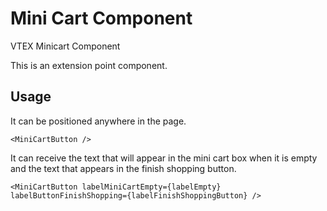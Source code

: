 # Mini Cart Component
VTEX Minicart Component 

This is an extension point component.

## Usage

It can be positioned anywhere in the page. 

```<MiniCartButton />```

It can receive the text that will appear in the mini cart box when it is empty and the text that appears in the finish shopping button.

```<MiniCartButton labelMiniCartEmpty={labelEmpty} labelButtonFinishShopping={labelFinishShoppingButton} />```
